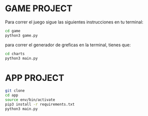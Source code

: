 # GAME PROJECT


Para correr el juego sigue las siguientes instrucciones en tu terminal:
```sh
cd game
python3 game.py
```

para correr el generador de greficas en la terminal, tienes que:
```sh
cd charts
python3 main.py
```

# APP PROJECT

```sh
git clone
cd app
source env/bin/activate
pip3 install -r requirements.txt 
python3 main.py
``````

